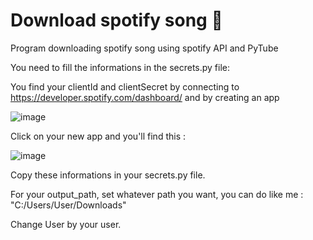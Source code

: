 # Download spotify song 🎵

Program downloading spotify song using spotify API and PyTube

You need to fill the informations in the secrets.py file:

You find your clientId and clientSecret by connecting to https://developer.spotify.com/dashboard/ and by creating an app

![image](https://user-images.githubusercontent.com/68773979/179351820-98664172-dfed-44e5-b9db-723dc72a0b2d.png)

Click on your new app and you'll find this :

![image](https://user-images.githubusercontent.com/68773979/179351936-6be9aed7-b86a-4be1-a7f2-9f1c6d11610f.png)

Copy these informations in your secrets.py file.

For your output_path, set whatever path you want, you can do like me : "C:/Users/User/Downloads"

Change User by your user.

